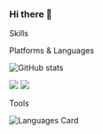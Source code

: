### Hi there 👋

<!--
**jihoon0324/jihoon0324** is a ✨ _special_ ✨ repository because its `README.md` (this file) appears on your GitHub profile.

Here are some ideas to get you started:

- 🔭 I’m currently working on ...
- 🌱 I’m currently learning ...
- 👯 I’m looking to collaborate on ...
- 🤔 I’m looking for help with ...
- 💬 Ask me about ...
- 📫 How to reach me: ...
- 😄 Pronouns: ...
- ⚡ Fun fact: ...
-->

Skills

Platforms & Languages


![ GitHub stats](https://github-readme-stats.vercel.app/api?username=jihoon0324&count_private=true)

<img src="https://img.shields.io/badge/java-FC4C02?style=flat-square&logo=java&logoColor=white"/> <img src="https://img.shields.io/badge/JavaScript-007396?style=flat-square&logo=javaScript&logoColor=white"/>



Tools

![Languages Card](https://github-readme-stats.vercel.app/api/top-langs/?username=jihoon0324&layout=compact)
